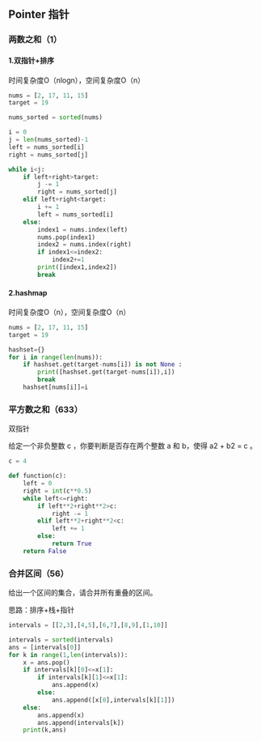 ## Pointer 指针 


### 两数之和（1）



#### 1.双指针+排序


时间复杂度O（nlogn），空间复杂度O（n）

```python
nums = [2, 17, 11, 15]
target = 19
```

```python
nums_sorted = sorted(nums)

i = 0
j = len(nums_sorted)-1
left = nums_sorted[i]
right = nums_sorted[j]

while i<j:
    if left+right>target:
        j -= 1
        right = nums_sorted[j]
    elif left+right<target:
        i += 1
        left = nums_sorted[i]
    else:
        index1 = nums.index(left)
        nums.pop(index1)
        index2 = nums.index(right)
        if index1<=index2:
            index2+=1
        print([index1,index2])
        break
```

#### 2.hashmap


时间复杂度O（n），空间复杂度O（n）

```python
nums = [2, 17, 11, 15]
target = 19
```

```python
hashset={}
for i in range(len(nums)):
    if hashset.get(target-nums[i]) is not None :
        print([hashset.get(target-nums[i]),i])
        break
    hashset[nums[i]]=i
```

### 平方数之和（633）

双指针


给定一个非负整数 c ，你要判断是否存在两个整数 a 和 b，使得 a2 + b2 = c 。

```python
c = 4
```

```python
def function(c):
    left = 0
    right = int(c**0.5)
    while left<=right:
        if left**2+right**2>c:
            right -= 1
        elif left**2+right**2<c:
            left += 1
        else:
            return True
    return False

```

### 合并区间（56）


给出一个区间的集合，请合并所有重叠的区间。


思路：排序+栈+指针

```python
intervals = [[2,3],[4,5],[6,7],[8,9],[1,10]]
```

```python
intervals = sorted(intervals)
ans = [intervals[0]]
for k in range(1,len(intervals)):
    x = ans.pop()
    if intervals[k][0]<=x[1]:
        if intervals[k][1]<=x[1]:
            ans.append(x)
        else:
            ans.append([x[0],intervals[k][1]])
    else:
        ans.append(x)
        ans.append(intervals[k])
    print(k,ans)
```

